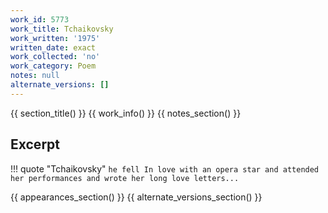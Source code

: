 ```yaml
---
work_id: 5773
work_title: Tchaikovsky
work_written: '1975'
written_date: exact
work_collected: 'no'
work_category: Poem
notes: null
alternate_versions: []
---
```


{{ section_title() }}
{{ work_info() }}
{{ notes_section() }}
## Excerpt
!!! quote "Tchaikovsky"
    ```
    he fell In love with an
    opera star
    and attended her performances
    and wrote her long love letters...
    ```

{{ appearances_section() }}
{{ alternate_versions_section() }}